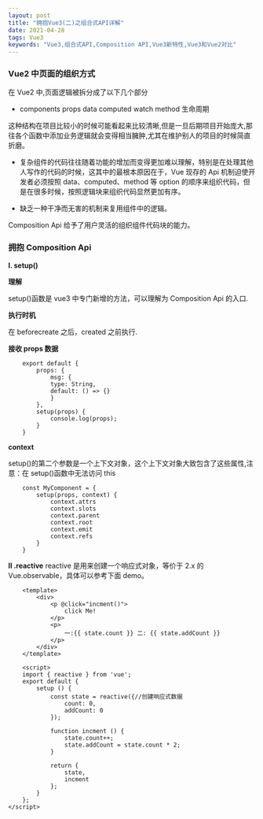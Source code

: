 ```yaml
---
layout: post
title: "拥抱Vue3(二)之组合式API详解"
date: 2021-04-28
tags: Vue3
keywords: "Vue3,组合式API,Composition API,Vue3新特性,Vue3和Vue2对比"
---
```


### Vue2 中页面的组织方式

在 Vue2 中,页面逻辑被拆分成了以下几个部分

- components props data computed watch method 生命周期

这种结构在项目比较小的时候可能看起来比较清晰,但是一旦后期项目开始庞大,那往各个函数中添加业务逻辑就会变得相当臃肿,尤其在维护别人的项目的时候简直折磨。

- 复杂组件的代码往往随着功能的增加而变得更加难以理解，特别是在处理其他人写作的代码的时候，这其中的最根本原因在于，Vue 现存的 Api 机制迫使开发者必须按照 data、computed、method 等 option 的顺序来组织代码，但是在很多时候，按照逻辑块来组织代码显然更加有序。

- 缺乏一种干净而无害的机制来复用组件中的逻辑。

Composition Api 给予了用户灵活的组织组件代码块的能力。

### 拥抱 Composition Api

**I. setup()**

**理解**

setup()函数是 vue3 中专门新增的方法，可以理解为 Composition Api 的入口.

**执行时机**

在 beforecreate 之后，created 之前执行.

**接收 props 数据**

```
    export default {
        props: {
            msg: {
            type: String,
            default: () => {}
            }
        },
        setup(props) {
            console.log(props);
        }
    }
```

**context**

setup()的第二个参数是一个上下文对象，这个上下文对象大致包含了这些属性,注意：在 setup()函数中无法访问 this

```
    const MyComponent = {
        setup(props, context) {
            context.attrs
            context.slots
            context.parent
            context.root
            context.emit
            context.refs
        }
    }

```

**II .reactive**
reactive 是用来创建一个响应式对象，等价于 2.x 的 Vue.observable，具体可以参考下面 demo。

```
    <template>
        <div>
            <p @click="incment()">
                click Me!
            </p>
            <p>
                一:{{ state.count }} 二: {{ state.addCount }}
            </p>
        </div>
    </template>

    <script>
    import { reactive } from 'vue';
    export default {
        setup () {
            const state = reactive({//创建响应式数据
                count: 0,
                addCount: 0
            });

            function incment () {
                state.count++;
                state.addCount = state.count * 2;
            }

            return {
                state,
                incment
            };
        }
    };
</script>
```
